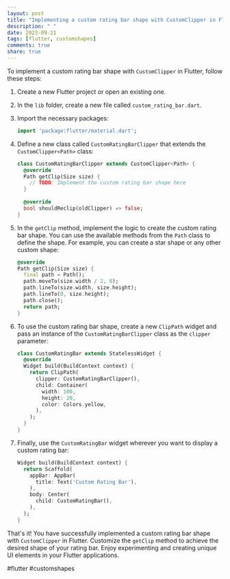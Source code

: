 ```yaml
---
layout: post
title: "Implementing a custom rating bar shape with CustomClipper in Flutter"
description: " "
date: 2023-09-21
tags: [flutter, customshapes]
comments: true
share: true
---
```


To implement a custom rating bar shape with `CustomClipper` in Flutter, follow these steps:

1. Create a new Flutter project or open an existing one.

2. In the `lib` folder, create a new file called `custom_rating_bar.dart`.

3. Import the necessary packages:

   ```dart
   import 'package:flutter/material.dart';
   ```

4. Define a new class called `CustomRatingBarClipper` that extends the `CustomClipper<Path>` class:

   ```dart
   class CustomRatingBarClipper extends CustomClipper<Path> {
     @override
     Path getClip(Size size) {
       // TODO: Implement the custom rating bar shape here
     }
 
     @override
     bool shouldReclip(oldClipper) => false;
   }
   ```

5. In the `getClip` method, implement the logic to create the custom rating bar shape. You can use the available methods from the `Path` class to define the shape. For example, you can create a star shape or any other custom shape:

   ```dart
   @override
   Path getClip(Size size) {
     final path = Path();
     path.moveTo(size.width / 2, 0);
     path.lineTo(size.width, size.height);
     path.lineTo(0, size.height);
     path.close();
     return path;
   }
   ```

6. To use the custom rating bar shape, create a new `ClipPath` widget and pass an instance of the `CustomRatingBarClipper` class as the `clipper` parameter:

   ```dart
   class CustomRatingBar extends StatelessWidget {
     @override
     Widget build(BuildContext context) {
       return ClipPath(
         clipper: CustomRatingBarClipper(),
         child: Container(
           width: 100,
           height: 20,
           color: Colors.yellow,
         ),
       );
     }
   }
   ```

7. Finally, use the `CustomRatingBar` widget wherever you want to display a custom rating bar:

   ```dart
   Widget build(BuildContext context) {
     return Scaffold(
       appBar: AppBar(
         title: Text('Custom Rating Bar'),
       ),
       body: Center(
         child: CustomRatingBar(),
       ),
     );
   }
   ```

That's it! You have successfully implemented a custom rating bar shape with `CustomClipper` in Flutter. Customize the `getClip` method to achieve the desired shape of your rating bar. Enjoy experimenting and creating unique UI elements in your Flutter applications.

#flutter #customshapes